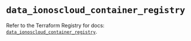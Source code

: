 # `data_ionoscloud_container_registry`

Refer to the Terraform Registry for docs: [`data_ionoscloud_container_registry`](https://registry.terraform.io/providers/ionos-cloud/ionoscloud/6.6.2/docs/data-sources/container_registry).
